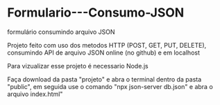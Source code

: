 # Formulario---Consumo-JSON
formulário consumindo arquivo JSON
<p>Projeto feito com uso dos metodos HTTP (POST, GET, PUT, DELETE), consumindo API de arquivo JSON online (no github) e em localhost</p>
<p>Para vizualizar esse projeto é necessario Node.js<p>
<p>Faça download da pasta "projeto" e abra o terminal dentro da pasta "public", em seguida use o comando "npx json-server db.json" e abra o arquivo index.html"</p>
